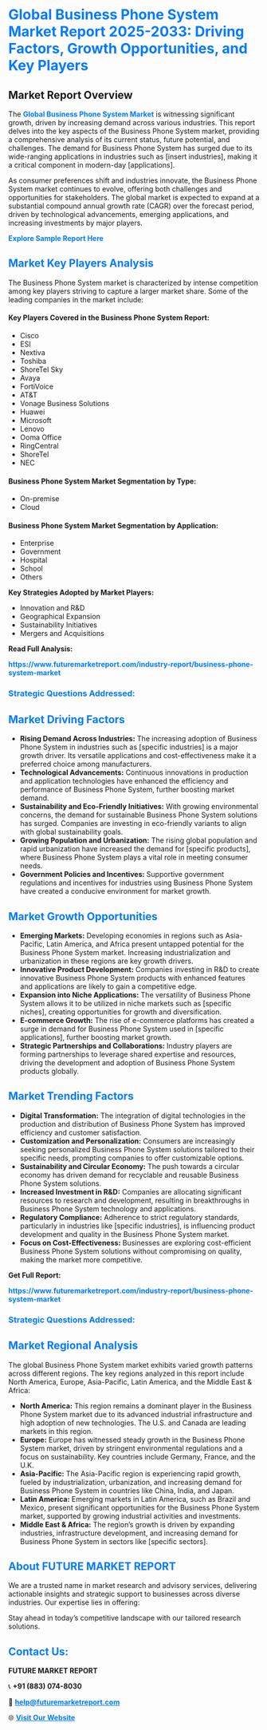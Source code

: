 <h1 style="color: #007BFF;">Global Business Phone System Market Report 2025-2033: Driving Factors, Growth Opportunities, and Key Players</h1>

<section id="overview">
<h2>Market Report Overview</h2>
<p>The <a href="https://www.futuremarketreport.com/industry-report/business-phone-system-market" style="color: #007BFF; text-decoration: none;"><strong>Global Business Phone System Market</strong></a> is witnessing significant growth, driven by increasing demand across various industries. This report delves into the key aspects of the Business Phone System market, providing a comprehensive analysis of its current status, future potential, and challenges. The demand for Business Phone System has surged due to its wide-ranging applications in industries such as [insert industries], making it a critical component in modern-day [applications].</p>
<p>As consumer preferences shift and industries innovate, the Business Phone System market continues to evolve, offering both challenges and opportunities for stakeholders. The global market is expected to expand at a substantial compound annual growth rate (CAGR) over the forecast period, driven by technological advancements, emerging applications, and increasing investments by major players.</p>
</section>

<section id="overview">
<p><a href="https://www.futuremarketreport.com/request-sample/reportId=103551" style="color: #007BFF; text-decoration: none;"><strong>Explore Sample Report Here</strong></a></p>
</section>

<section id="key-players">
<h2 style="color: #007BFF;">Market Key Players Analysis</h2>
<p>The Business Phone System market is characterized by intense competition among key players striving to capture a larger market share. Some of the leading companies in the market include:</p>
<h4>Key Players Covered in the Business Phone System Report:</h4>
<ul><li>Cisco</li><li>ESI</li><li>Nextiva</li><li>Toshiba</li><li>ShoreTel Sky</li><li>Avaya</li><li>FortiVoice</li><li>AT&amp;T</li><li>Vonage Business Solutions</li><li>Huawei</li><li>Microsoft</li><li>Lenovo</li><li>Ooma Office</li><li>RingCentral</li><li>ShoreTel</li><li>NEC</li></ul>
<h4>Business Phone System Market Segmentation by Type:</h4>
<ul><li>On-premise</li><li>Cloud</li></ul>

<h4>Business Phone System Market Segmentation by Application:</h4>
<ul><li>Enterprise</li><li>Government</li><li>Hospital</li><li>School</li><li>Others</li></ul>
<p><strong>Key Strategies Adopted by Market Players:</strong></p>
<ul>
<li>Innovation and R&D</li>
<li>Geographical Expansion</li>
<li>Sustainability Initiatives</li>
<li>Mergers and Acquisitions</li>
</ul>
</section>

<section>
<p><strong>Read Full Analysis: </strong></p><a href="https://www.futuremarketreport.com/industry-report/business-phone-system-market" style="color: #007BFF; text-decoration: none;"><strong>https://www.futuremarketreport.com/industry-report/business-phone-system-market</strong></a>
<h3 style="color: #007BFF;">Strategic Questions Addressed:</h3>
</section>

<section id="driving-factors">
<h2 style="color: #007BFF;">Market Driving Factors</h2>
<ul>
<li><strong>Rising Demand Across Industries:</strong> The increasing adoption of Business Phone System in industries such as [specific industries] is a major growth driver. Its versatile applications and cost-effectiveness make it a preferred choice among manufacturers.</li>
<li><strong>Technological Advancements:</strong> Continuous innovations in production and application technologies have enhanced the efficiency and performance of Business Phone System, further boosting market demand.</li>
<li><strong>Sustainability and Eco-Friendly Initiatives:</strong> With growing environmental concerns, the demand for sustainable Business Phone System solutions has surged. Companies are investing in eco-friendly variants to align with global sustainability goals.</li>
<li><strong>Growing Population and Urbanization:</strong> The rising global population and rapid urbanization have increased the demand for [specific products], where Business Phone System plays a vital role in meeting consumer needs.</li>
<li><strong>Government Policies and Incentives:</strong> Supportive government regulations and incentives for industries using Business Phone System have created a conducive environment for market growth.</li>
</ul>
</section>

<section id="growth-opportunities">
<h2 style="color: #007BFF;">Market Growth Opportunities</h2>
<ul>
<li><strong>Emerging Markets:</strong> Developing economies in regions such as Asia-Pacific, Latin America, and Africa present untapped potential for the Business Phone System market. Increasing industrialization and urbanization in these regions are key growth drivers.</li>
<li><strong>Innovative Product Development:</strong> Companies investing in R&D to create innovative Business Phone System products with enhanced features and applications are likely to gain a competitive edge.</li>
<li><strong>Expansion into Niche Applications:</strong> The versatility of Business Phone System allows it to be utilized in niche markets such as [specific niches], creating opportunities for growth and diversification.</li>
<li><strong>E-commerce Growth:</strong> The rise of e-commerce platforms has created a surge in demand for Business Phone System used in [specific applications], further boosting market growth.</li>
<li><strong>Strategic Partnerships and Collaborations:</strong> Industry players are forming partnerships to leverage shared expertise and resources, driving the development and adoption of Business Phone System products globally.</li>
</ul>
</section>

<section id="trending-factors">
<h2 style="color: #007BFF;">Market Trending Factors</h2>
<ul>
<li><strong>Digital Transformation:</strong> The integration of digital technologies in the production and distribution of Business Phone System has improved efficiency and customer satisfaction.</li>
<li><strong>Customization and Personalization:</strong> Consumers are increasingly seeking personalized Business Phone System solutions tailored to their specific needs, prompting companies to offer customizable options.</li>
<li><strong>Sustainability and Circular Economy:</strong> The push towards a circular economy has driven demand for recyclable and reusable Business Phone System solutions.</li>
<li><strong>Increased Investment in R&D:</strong> Companies are allocating significant resources to research and development, resulting in breakthroughs in Business Phone System technology and applications.</li>
<li><strong>Regulatory Compliance:</strong> Adherence to strict regulatory standards, particularly in industries like [specific industries], is influencing product development and quality in the Business Phone System market.</li>
<li><strong>Focus on Cost-Effectiveness:</strong> Businesses are exploring cost-efficient Business Phone System solutions without compromising on quality, making the market more competitive.</li>
</ul>
</section>

<section>
<p><strong>Get Full Report: </strong></p><a href="https://www.futuremarketreport.com/industry-report/business-phone-system-market" style="color: #007BFF; text-decoration: none;"><strong>https://www.futuremarketreport.com/industry-report/business-phone-system-market</strong></a>
<h3 style="color: #007BFF;">Strategic Questions Addressed:</h3>
</section>


<section id="regional-analysis">
<h2 style="color: #007BFF;">Market Regional Analysis</h2>
<p>The global Business Phone System market exhibits varied growth patterns across different regions. The key regions analyzed in this report include North America, Europe, Asia-Pacific, Latin America, and the Middle East & Africa:</p>
<ul>
<li><strong>North America:</strong> This region remains a dominant player in the Business Phone System market due to its advanced industrial infrastructure and high adoption of new technologies. The U.S. and Canada are leading markets in this region.</li>
<li><strong>Europe:</strong> Europe has witnessed steady growth in the Business Phone System market, driven by stringent environmental regulations and a focus on sustainability. Key countries include Germany, France, and the U.K.</li>
<li><strong>Asia-Pacific:</strong> The Asia-Pacific region is experiencing rapid growth, fueled by industrialization, urbanization, and increasing demand for Business Phone System in countries like China, India, and Japan.</li>
<li><strong>Latin America:</strong> Emerging markets in Latin America, such as Brazil and Mexico, present significant opportunities for the Business Phone System market, supported by growing industrial activities and investments.</li>
<li><strong>Middle East & Africa:</strong> The region’s growth is driven by expanding industries, infrastructure development, and increasing demand for Business Phone System in sectors like [specific sectors].</li>
</ul>
</section>

<footer>
<h2 style="color: #007BFF;">About FUTURE MARKET REPORT</h2>
<p>We are a trusted name in market research and advisory services, delivering actionable insights and strategic support to businesses across diverse industries. Our expertise lies in offering:</p>

<p>Stay ahead in today’s competitive landscape with our tailored research solutions.</p>

<h2 style="color: #007BFF;">Contact Us:</h2>
<p><strong>FUTURE MARKET REPORT</strong></p>
<p>📞 <strong>+91 (883) 074-8030</strong></p>
<p>📧 <strong><a href="mailto:help@futuremarketreport.com" style="color: #007BFF;">help@futuremarketreport.com</a></strong></p>
<p>🌐 <strong><a href="https://www.futuremarketreport.com/" style="color: #007BFF;">Visit Our Website</a></strong></p>
</footer>